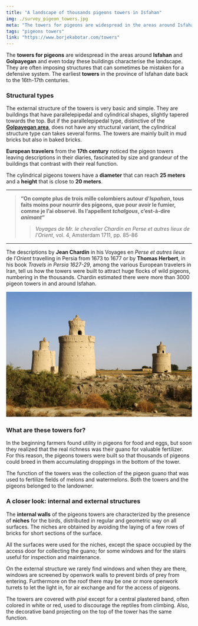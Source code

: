 ```yaml
---
title: "A landscape of thousands pigeons towers in Isfahan"
img: ./survey_pigeon_towers.jpg
meta: "The towers for pigeons are widespread in the areas around Isfahan and Golpayegan and even today characterise the landscape."
tags: "pigeons towers"
link: "https://www.borjekabotar.com/towers"
---
```


The **towers for pigeons** are widespread in the areas around **Isfahan** and **Golpayegan** and even today these buildings characterise the landscape. They are often imposing structures that can sometimes be mistaken for a defensive system. The earliest **towers** in the province of Isfahan date back to the 16th-17th centuries.

### Structural types

The external structure of the towers is very basic and simple. They are buildings that have parallelepipedal and cylindrical shapes, slightly tapered towards the top. But if the parallelepipedal type, distinctive of the [**Golpayegan area**](https://it.wikipedia.org/wiki/Golpayegan), does not have any structural variant, the cylindrical structure type can takes several forms. The towers are mainly built in mud bricks but also in baked bricks.

**European travelers** from the **17th century** noticed the pigeon towers leaving descriptions in their diaries, fascinated by size and grandeur of the buildings that contrast with their real function.

The cylindrical pigeons towers have a **diameter** that can reach **25 meters** and a **height** that is close to **20 meters**.

---
>**“On compte plus de trois mille colombiers autour d’_Ispahan_, tous faits moins pour nourrir des pigeons, que pour avoir le fumier, comme je l’ai observé. Ils l’appellent _tchalgous_, c’est-à-dire _animant_“**  
>>_Voyages de Mr. le chevalier Chardin en Perse et autres lieux de l’Orient_, vol. 4, Amsterdam 1711, pp. 85-86
---

The descriptions by **Jean Chardin** in his Voyages en _Perse et autres lieux_ de l’_Orient_ travelling in Persia from 1673 to 1677 or by **Thomas Herbert**, in his book _Travels in Persia 1627-29_, among the various European travelers in Iran, tell us how the towers were built to attract huge flocks of wild pigeons, numbering in the thousands. Chardin estimated there were more than 3000 pigeon towers in and around Isfahan.

![Una vista delle piccionaie di Isfahan](./survey_pigeon_towers.jpg)

### What are these towers for?

In the beginning farmers found utility in pigeons for food and eggs, but soon they realized that the real richness was their guano for valuable fertilizer. For this reason, the pigeons towers were built so that thousands of pigeons could breed in them accumulating droppings in the bottom of the tower.

The function of the towers was the collection of the pigeon guano that was used to fertilize fields of melons and watermelons. Both the towers and the pigeons belonged to the landowner.

### A closer look: internal and external structures

The **internal walls** of the pigeons towers are characterized by the presence of **niches** for the birds, distributed in regular and geometric way on all surfaces. The niches are obtained by avoiding the laying of a few rows of bricks for short sections of the surface.

All the surfaces were used for the niches, except the space occupied by the access door for collecting the guano; for some windows and for the stairs useful for inspection and maintenance.

On the external structure we rarely find windows and when they are there, windows are screened by openwork walls to prevent birds of prey from entering. Furthermore on the roof there may be one or more openwork turrets to let the light in, for air exchange and for the access of pigeons.

The towers are covered with _pisé_ except for a central plastered band, often colored in white or red, used to discourage the reptiles from climbing. Also, the decorative band projecting on the top of the tower has the same function.

